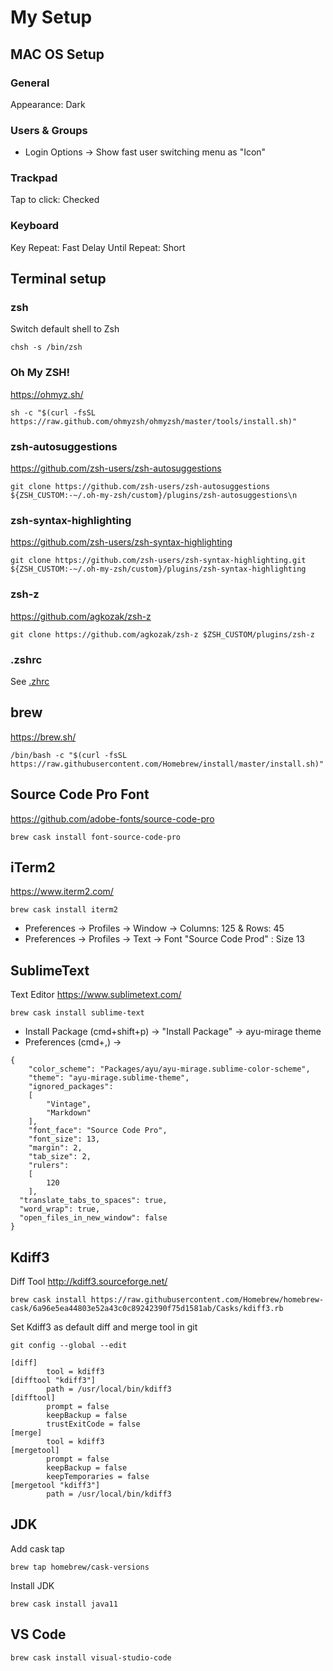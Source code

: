 # My Setup

## MAC OS Setup
### General
Appearance: Dark
### Users & Groups
* Login Options -> Show fast user switching menu as "Icon"

### Trackpad
Tap to click: Checked

### Keyboard
Key Repeat: Fast
Delay Until Repeat: Short

## Terminal setup
### zsh
Switch default shell to Zsh
```
chsh -s /bin/zsh
```
### Oh My ZSH!
https://ohmyz.sh/
```
sh -c "$(curl -fsSL https://raw.github.com/ohmyzsh/ohmyzsh/master/tools/install.sh)"
```
### zsh-autosuggestions
https://github.com/zsh-users/zsh-autosuggestions
```
git clone https://github.com/zsh-users/zsh-autosuggestions ${ZSH_CUSTOM:-~/.oh-my-zsh/custom}/plugins/zsh-autosuggestions\n
```
### zsh-syntax-highlighting
https://github.com/zsh-users/zsh-syntax-highlighting
```
git clone https://github.com/zsh-users/zsh-syntax-highlighting.git ${ZSH_CUSTOM:-~/.oh-my-zsh/custom}/plugins/zsh-syntax-highlighting
```
### zsh-z
https://github.com/agkozak/zsh-z
```
git clone https://github.com/agkozak/zsh-z $ZSH_CUSTOM/plugins/zsh-z
```
### .zshrc
See [.zhrc](.zshrc)

## brew
https://brew.sh/
```
/bin/bash -c "$(curl -fsSL https://raw.githubusercontent.com/Homebrew/install/master/install.sh)"
```
## Source Code Pro Font
https://github.com/adobe-fonts/source-code-pro
```
brew cask install font-source-code-pro
```
## iTerm2
https://www.iterm2.com/
```
brew cask install iterm2
```
* Preferences -> Profiles -> Window -> Columns: 125 & Rows: 45
* Preferences -> Profiles -> Text -> Font "Source Code Prod" : Size 13
## SublimeText
Text Editor
https://www.sublimetext.com/
```
brew cask install sublime-text
```
* Install Package (cmd+shift+p) -> "Install Package" -> ayu-mirage theme
* Preferences (cmd+,) -> 
```
{
	"color_scheme": "Packages/ayu/ayu-mirage.sublime-color-scheme",
	"theme": "ayu-mirage.sublime-theme",
	"ignored_packages":
	[
		"Vintage",
		"Markdown"
	],
	"font_face": "Source Code Pro",
	"font_size": 13,
	"margin": 2,
	"tab_size": 2,	
	"rulers":
    [
        120
    ],
  "translate_tabs_to_spaces": true,
  "word_wrap": true,
  "open_files_in_new_window": false
}
```
## Kdiff3
Diff Tool
http://kdiff3.sourceforge.net/
```
brew cask install https://raw.githubusercontent.com/Homebrew/homebrew-cask/6a96e5ea44803e52a43c0c89242390f75d1581ab/Casks/kdiff3.rb
```
Set Kdiff3 as default diff and merge tool in git
```
git config --global --edit
```
```
[diff]
        tool = kdiff3
[difftool "kdiff3"]
        path = /usr/local/bin/kdiff3
[difftool]
        prompt = false
        keepBackup = false
        trustExitCode = false
[merge]
        tool = kdiff3
[mergetool]
        prompt = false
        keepBackup = false
        keepTemporaries = false
[mergetool "kdiff3"]
        path = /usr/local/bin/kdiff3
```
## JDK
Add cask tap
```
brew tap homebrew/cask-versions
```
Install JDK
```
brew cask install java11
```
## VS Code
```
brew cask install visual-studio-code
```
